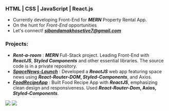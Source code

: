 ### HTML | CSS | JavaScript | React.js
* Currently developing Front-End for **<em>MERN</em>** Property Rental App.
* On the hunt for <em>Front-End</em> opportunities
* Let's connect! **<em>sibandamakhosetive7@gmail.com</em>**

### Projects:

* **<em>Rent-a-room</em>** : **<em>MERN</em>** Full-Stack project. Leading Front-End with **<em>ReactJS</em>**, **<em>Styled Components</em>** and other essential libraries. The source code is in a private repository.
* **<em>[SpaceNews-Launch](https://makhoe7-spacenews.netlify.app)</em>** : Developed a **<em>ReactJS</em>** web app featuring space news using **<em>React-Router-DOM</em>, <em>Styled-Components</em>**, and Axios.
* **<em>[FoodRecipeApp](https://makhoe7-recipeapp.netlify.app/)</em>** : Built Food Recipe App with **<em>ReactJS</em>**, emphasizing clean design and responsiveness. Used **<em>React-Router-Dom</em>, Axios, <em>Styled-Components</em>**.


![](https://raw.githubusercontent.com/Makhosetive7/github-stats/master/generated/overview.svg#gh-light-mode-only)
![](https://raw.githubusercontent.com/Makhosetive7/github-stats/master/generated/overview.svg#gh-light-mode-only)
